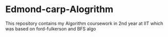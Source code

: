 # Edmond-carp-Alogrithm
This repository contains my Algorithm coursework in 2nd year at IIT which was based on ford-fulkerson and BFS algo
